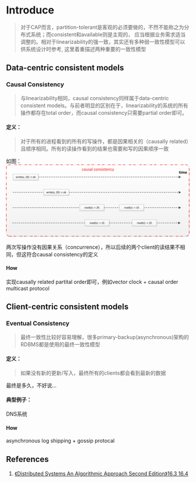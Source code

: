 # Introduce
>对于CAP而言，partition-tolerant是客观的必须要做的，不然不能称之为分布式系统；而consistent和available则是主观的，
>应当根据业务需求适当调整的。相对于linearizability的强一致，其实还有多种弱一致性模型可以供系统设计时参考, 这里着重描述两种重要的一致性模型

## Data-centric consistent models
### Causal Consistency
> 与linearizability相同，causal consistency同样属于data-centric consistent models。与前者明显的区别在于，linearizability的系统的所有操作都存在total order，而causal consistency只需要partial order即可。

#### 定义：
> 对于所有的进程看到的所有的写操作，都是因果相关的（causally related）且顺序相同。所有的读操作看到的结果也需要和写的因果顺序一致

如图：
![Alt text](https://github.com/1Feng/learn-distributed-systems/blob/master/theory/consistency/weak-consistency/images/causal-consistency.png)

两次写操作没有因果关系（concurrence），所以后续的两个client的读结果不相同，但这符合causal consistency的定义

#### How

实现causally related partital order即可，例如vector clock + causal order multicast protocol

## Client-centric consistent models

### Eventual Consistency

> 最终一致性比较好容易理解，很多primary-backup(asynchronous)架构的RDBMS都是使用的最终一致性模型

#### 定义：
> 如果没有新的更新/写入，最终所有的clients都会看到最新的数据

最终是多久，不好说...

#### 典型例子：

DNS系统

#### How

 asynchronous log shipping + gossip protocal

## References
1. [《Distributed Systems An Algorithmic Approach Second Edition》16.3 16.4](https://www.amazon.com/Distributed-Systems-Algorithmic-Approach-Information/dp/1466552972)
